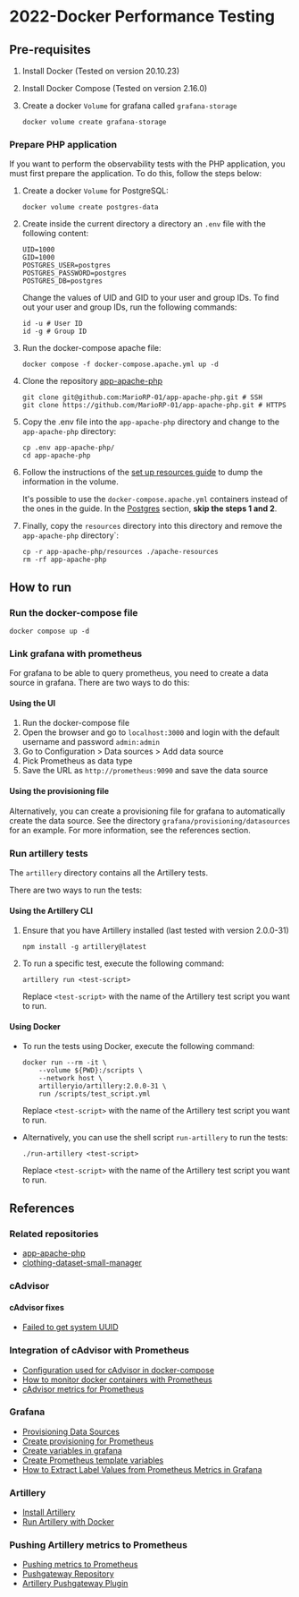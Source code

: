 # 2022-Docker Performance Testing

## Pre-requisites

1. Install Docker (Tested on version 20.10.23)
2. Install Docker Compose (Tested on version 2.16.0)
3. Create a docker `Volume` for grafana called `grafana-storage`
 
    ```shell
    docker volume create grafana-storage
    ```

### Prepare PHP application

If you want to perform the observability tests with the PHP application, you must first prepare the application. To do this, follow the steps below:

1. Create a docker `Volume` for PostgreSQL:

    ```shell
    docker volume create postgres-data
    ```

2. Create inside the current directory a directory an `.env` file with the following content:

    ```env
    UID=1000
    GID=1000
    POSTGRES_USER=postgres
    POSTGRES_PASSWORD=postgres
    POSTGRES_DB=postgres
    ```

    Change the values of UID and GID to your user and group IDs. To find out your user and group IDs, run the following commands:

    ```shell
    id -u # User ID
    id -g # Group ID
    ```

3. Run the docker-compose apache file:

    ```shell
    docker compose -f docker-compose.apache.yml up -d
    ```

4. Clone the repository [app-apache-php](https://github.com/MarioRP-01/app-apache-php)

    ```shell
    git clone git@github.com:MarioRP-01/app-apache-php.git # SSH
    git clone https://github.com/MarioRP-01/app-apache-php.git # HTTPS
    ```

5. Copy the .env file into the `app-apache-php` directory and change to the `app-apache-php` directory:

    ```shell
    cp .env app-apache-php/
    cd app-apache-php
    ```

6. Follow the instructions of the [set up resources guide](https://github.com/MarioRP-01/app-apache-php/blob/main/docs/set-up-data-storage.md) to dump the information in the volume.

    It's possible to use the `docker-compose.apache.yml` containers instead of the ones in the guide. In the [Postgres](mariorp01/app-php-apache) section, **skip the steps 1 and 2**.

7. Finally, copy the `resources` directory into this directory and remove the `app-apache-php` directory`:

    ```shell
    cp -r app-apache-php/resources ./apache-resources
    rm -rf app-apache-php
    ```

## How to run

### Run the docker-compose file

```shell
docker compose up -d
```

### Link grafana with prometheus

For grafana to be able to query prometheus, you need to create a data source in grafana. There are two ways to do this:

#### Using the UI
1. Run the docker-compose file
2. Open the browser and go to `localhost:3000` and login with the default username and password `admin:admin`
3. Go to Configuration > Data sources > Add data source
4. Pick Prometheus as data type
5. Save the URL as `http://prometheus:9090` and save the data source

#### Using the provisioning file
Alternatively, you can create a provisioning file for grafana to automatically create the data source. See the directory `grafana/provisioning/datasources` for an example. For more information, see the references section.

### Run artillery tests

The `artillery` directory contains all the Artillery tests.

There are two ways to run the tests:

#### Using the Artillery CLI

1. Ensure that you have Artillery installed (last tested with version  2.0.0-31)

    ```shell
    npm install -g artillery@latest
    ```
2. To run a specific test, execute the following command:

    ```shell
    artillery run <test-script>
    ```
    Replace `<test-script>` with the name of the Artillery test script you want to run.

#### Using Docker

- To run the tests using Docker, execute the following command:

    ```shell
    docker run --rm -it \
        --volume ${PWD}:/scripts \
        --network host \
        artilleryio/artillery:2.0.0-31 \
        run /scripts/test_script.yml
    ```

    Replace `<test-script>` with the name of the Artillery test script you want to run.

- Alternatively, you can use the shell script `run-artillery` to run the tests:

    ```shell
    ./run-artillery <test-script>
    ```

    Replace `<test-script>` with the name of the Artillery test script you want to run.

## References

### Related repositories

- [app-apache-php](https://github.com/MarioRP-01/app-apache-php/tree/main)
- [clothing-dataset-small-manager](https://github.com/MarioRP-01/clothing-dataset-small-manager)

### cAdvisor

#### cAdvisor fixes

- [Failed to get system UUID](https://github.com/google/cadvisor/issues/2157)

### Integration of cAdvisor with Prometheus

- [Configuration used for cAdvisor in docker-compose](https://github.com/google/cadvisor#quick-start-running-cadvisor-in-a-docker-container)
- [How to monitor docker containers with Prometheus](https://prometheus.io/docs/guides/cadvisor/#monitoring-docker-container-metrics-using-cadvisor)
- [cAdvisor metrics for Prometheus](https://github.com/google/cadvisor/blob/master/docs/storage/prometheus.md)

### Grafana

- [Provisioning Data Sources](https://grafana.com/docs/grafana/latest/administration/provisioning/#data-sources)
- [Create provisioning for Prometheus](https://grafana.com/docs/grafana/latest/datasources/prometheus/#provision-the-data-source)
- [Create variables in grafana](https://grafana.com/docs/grafana/latest/dashboards/variables/add-template-variables/)
- [Create Prometheus template variables](https://grafana.com/docs/grafana/latest/datasources/prometheus/template-variables/)
- [How to Extract Label Values from Prometheus Metrics in Grafana](https://grafana.com/blog/2023/02/23/how-to-extract-label-values-from-prometheus-metrics-in-grafana/)

### Artillery
- [Install Artillery](https://www.artillery.io/docs/guides/getting-started/installing-artillery)
- [Run Artillery with Docker](https://www.artillery.io/docs/guides/guides/docker)

### Pushing Artillery metrics to Prometheus
- [Pushing metrics to Prometheus](https://prometheus.io/docs/instrumenting/pushing/#pushing-metrics)
- [Pushgateway Repository](https://github.com/prometheus/pushgateway)
- [Artillery Pushgateway Plugin](https://prometheus.io/docs/instrumenting/pushing/#pushing-metrics)